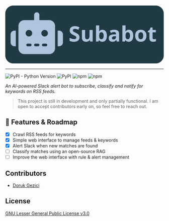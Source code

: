 ![Subabot](/frontend/public/img/subabot-cover.svg)

---

![PyPI - Python Version](https://img.shields.io/pypi/pyversions/fastapi)
![PyPI](https://img.shields.io/pypi/v/fastapi?label=FastAPI)
![npm](https://img.shields.io/npm/v/typescript?label=TypeScript&color=yellow)
![npm](https://img.shields.io/npm/v/svelte?label=Svelte&color=purple)

_An AI-powered Slack alert bot to subscribe, classify and notify for keywords on RSS feeds._

> This project is still in development and only partially functional.
> I am open to accept contributors early on, so feel free to reach out.

## 🔨 Features & Roadmap

- [x] Crawl RSS feeds for keywords
- [x] Simple web interface to manage feeds & keywords
- [x] Alert Slack when new matches are found
- [ ] Classify matches using an open-source RAG
- [ ] Improve the web interface with rule & alert management

## Contributors

- [Doruk Gezici](https://github.com/dorukgezici)

## License

[GNU Lesser General Public License v3.0](/LICENSE)

